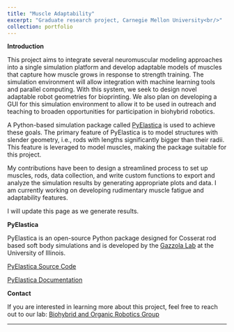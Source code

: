 ```yaml
---
title: "Muscle Adaptability"
excerpt: "Graduate research project, Carnegie Mellon University<br/>"
collection: portfolio
---
```



**Introduction**


This project aims to integrate several neuromuscular modeling approaches into a single simulation platform and develop adaptable models of muscles that capture how muscle grows in response to strength training. The simulation environment will allow integration with machine learning tools and parallel computing. With this system, we seek to design novel adaptable robot geometries for bioprinting. We also plan on developing a GUI for this simulation environment to allow it to be used in outreach and teaching to broaden opportunities for participation in biohybrid robotics. 

A Python-based simulation package called <a href="https://www.google.com/url?q=https://www.cosseratrods.org" target="_blank">PyElastica</a> is used to achieve these goals. The primary feature of PyElastica is to model structures with slender geometry, i.e., rods with lengths significantly bigger than their radii. This feature is leveraged to model muscles, making the package suitable for this project. 

My contributions have been to design a streamlined process to set up muscles, rods, data collection, and write custom functions to export and analyze the simulation results by generating appropriate plots and data. I am currently working on developing rudimentary muscle fatigue and adaptability features.

I will update this page as we generate results.

**PyElastica**

PyElastica is an open-source Python package designed for Cosserat rod based soft body simulations and is developed by the <a href="https://mattia-lab.com/" target="_blank">Gazzola Lab</a> at the University of Illinois.

<a href="https://github.com/GazzolaLab/PyElastica" target="_blank">PyElastica Source Code</a>

<a href="https://docs.cosseratrods.org/en/latest/" target="_blank">PyElastica Documentation</a>


**Contact**


If you are interested in learning more about this project, feel free to reach out to our lab: <a href="https://www.meche.engineering.cmu.edu/faculty/borg/index.html" target="_blank">Biohybrid and Organic Robotics Group</a>
<!--
**Cosserat Rods**


See References section for more information.


****




 
****
 
 



****





**References**


Rubin, M.B.. (2000). Cosserat Theoris: Shells, Rods and Points. 10.1007/978-94-015-9379-3. 


Rubin, M.B. (2000). Cosserat Rods. In: Cosserat Theories: Shells, Rods and Points. Solid Mechanics and Its Applications, vol 79. Springer, Dordrecht. https://doi.org/10.1007/978-94-015-9379-3_5


Altenbach, H., Bîrsan, M., Eremeyev, V.A. (2013). Cosserat-Type Rods. In: Altenbach, H., Eremeyev, V.A. (eds) Generalized Continua from the Theory to Engineering Applications. CISM International Centre for Mechanical Sciences, vol 541. Springer, Vienna. https://doi.org/10.1007/978-3-7091-1371-4_4



-->
****



